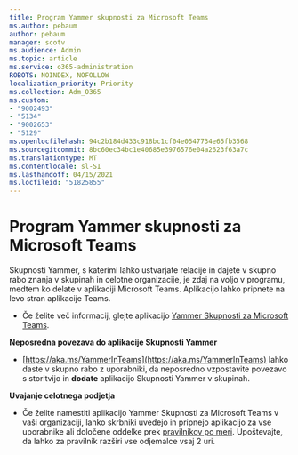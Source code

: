 ```yaml
---
title: Program Yammer skupnosti za Microsoft Teams
ms.author: pebaum
author: pebaum
manager: scotv
ms.audience: Admin
ms.topic: article
ms.service: o365-administration
ROBOTS: NOINDEX, NOFOLLOW
localization_priority: Priority
ms.collection: Adm_O365
ms.custom:
- "9002493"
- "5134"
- "9002653"
- "5129"
ms.openlocfilehash: 94c2b184d433c918bc1cf04e0547734e65fb3568
ms.sourcegitcommit: 8bc60ec34bc1e40685e3976576e04a2623f63a7c
ms.translationtype: MT
ms.contentlocale: sl-SI
ms.lasthandoff: 04/15/2021
ms.locfileid: "51825855"
---
```

# <a name="yammer-communities-app-for-microsoft-teams"></a>Program Yammer skupnosti za Microsoft Teams

Skupnosti Yammer, s katerimi lahko ustvarjate relacije in dajete v skupno rabo znanja v skupinah in celotne organizacije, je zdaj na voljo v programu, medtem ko delate v aplikaciji Microsoft Teams. Aplikacijo lahko pripnete na levo stran aplikacije Teams. 

- Če želite več informacij, glejte aplikacijo [Yammer Skupnosti za Microsoft Teams](https://go.microsoft.com/fwlink/?linkid=2127757&clcid=0x409).

**Neposredna povezava do aplikacije Skupnosti Yammer**

- [https://aka.ms/YammerInTeams](https://aka.ms/YammerInTeams) lahko daste v skupno rabo z uporabniki, da neposredno vzpostavite povezavo s storitvijo in **dodate** aplikacijo Skupnosti Yammer v skupinah.

**Uvajanje celotnega podjetja**

- Če želite namestiti aplikacijo Yammer Skupnosti za Microsoft Teams v vaši organizaciji, lahko skrbniki uvedejo in pripnejo aplikacijo za vse uporabnike ali določene oddelke prek [pravilnikov po meri](https://docs.microsoft.com/microsoftteams/manage-apps). Upoštevajte, da lahko za pravilnik razširi vse odjemalce vsaj 2 uri.
